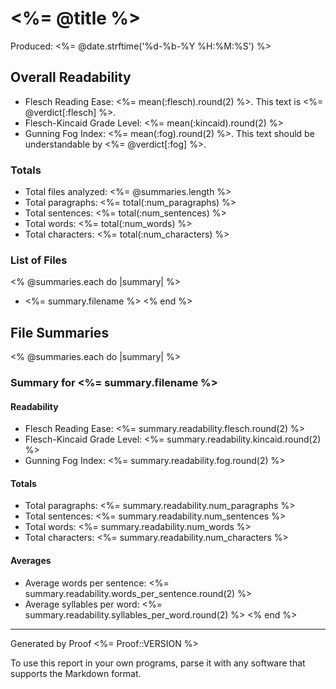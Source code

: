 # <%= @title %> #

Produced: <%= @date.strftime('%d-%b-%Y %H:%M:%S') %>

## Overall Readability ##

* Flesch Reading Ease: <%= mean(:flesch).round(2) %>. This text is <%= @verdict[:flesch] %>.
* Flesch-Kincaid Grade Level: <%= mean(:kincaid).round(2) %>
* Gunning Fog Index: <%= mean(:fog).round(2) %>. This text should be understandable by <%= @verdict[:fog] %>.

### Totals ###

* Total files analyzed: <%= @summaries.length %>
* Total paragraphs: <%= total(:num_paragraphs) %>
* Total sentences: <%= total(:num_sentences) %>
* Total words: <%= total(:num_words) %>
* Total characters: <%= total(:num_characters) %>

### List of Files ###

<% @summaries.each do |summary| %>
* <%= summary.filename %>
<% end %>

## File Summaries ##

<% @summaries.each do |summary| %>
### Summary for <%= summary.filename %> ###

#### Readability ####

* Flesch Reading Ease: <%= summary.readability.flesch.round(2) %>
* Flesch-Kincaid Grade Level: <%= summary.readability.kincaid.round(2) %>
* Gunning Fog Index: <%= summary.readability.fog.round(2) %>

#### Totals ####

* Total paragraphs: <%= summary.readability.num_paragraphs %>
* Total sentences: <%= summary.readability.num_sentences %>
* Total words: <%= summary.readability.num_words %>
* Total characters: <%= summary.readability.num_characters %>

#### Averages ####

* Average words per sentence: <%= summary.readability.words_per_sentence.round(2) %>
* Average syllables per word: <%= summary.readability.syllables_per_word.round(2) %>
<% end %>
- - -

Generated by Proof <%= Proof::VERSION %>

To use this report in your own programs, parse it with any software that supports the Markdown format.
